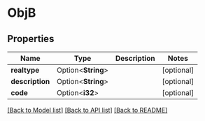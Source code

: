 # ObjB

## Properties

Name | Type | Description | Notes
------------ | ------------- | ------------- | -------------
**realtype** | Option<**String**> |  | [optional]
**description** | Option<**String**> |  | [optional]
**code** | Option<**i32**> |  | [optional]

[[Back to Model list]](../README.md#documentation-for-models) [[Back to API list]](../README.md#documentation-for-api-endpoints) [[Back to README]](../README.md)


